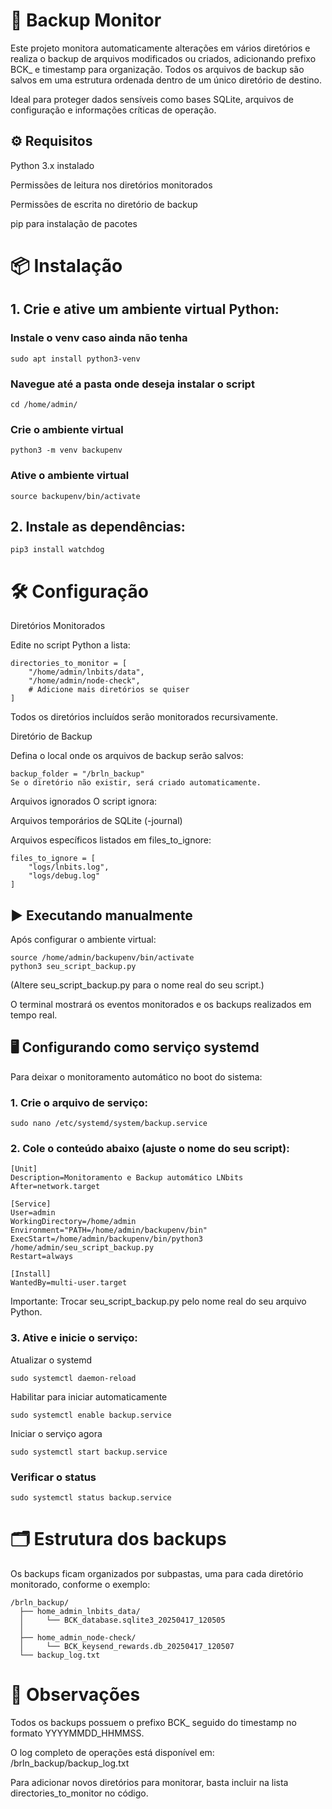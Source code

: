# 📂 Backup Monitor

Este projeto monitora automaticamente alterações em vários diretórios e realiza o backup de arquivos modificados ou criados, adicionando prefixo BCK_ e timestamp para organização.
Todos os arquivos de backup são salvos em uma estrutura ordenada dentro de um único diretório de destino.

Ideal para proteger dados sensíveis como bases SQLite, arquivos de configuração e informações críticas de operação.

## ⚙️ Requisitos

Python 3.x instalado

Permissões de leitura nos diretórios monitorados

Permissões de escrita no diretório de backup

pip para instalação de pacotes

# 📦 Instalação
## 1. Crie e ative um ambiente virtual Python:

### Instale o venv caso ainda não tenha
```
sudo apt install python3-venv
```
### Navegue até a pasta onde deseja instalar o script
```
cd /home/admin/
```
### Crie o ambiente virtual
```
python3 -m venv backupenv
```
### Ative o ambiente virtual
```
source backupenv/bin/activate
```
## 2. Instale as dependências:
```
pip3 install watchdog
```
# 🛠️ Configuração

Diretórios Monitorados

Edite no script Python a lista:
```
directories_to_monitor = [
    "/home/admin/lnbits/data",
    "/home/admin/node-check",
    # Adicione mais diretórios se quiser
]
```
Todos os diretórios incluídos serão monitorados recursivamente.

Diretório de Backup

Defina o local onde os arquivos de backup serão salvos:

```
backup_folder = "/brln_backup"
Se o diretório não existir, será criado automaticamente.
```
Arquivos ignorados
O script ignora:

Arquivos temporários de SQLite (-journal)

Arquivos específicos listados em files_to_ignore:

```
files_to_ignore = [
    "logs/lnbits.log",
    "logs/debug.log"
]
```
## ▶️ Executando manualmente
Após configurar o ambiente virtual:

```
source /home/admin/backupenv/bin/activate
python3 seu_script_backup.py
```
(Altere seu_script_backup.py para o nome real do seu script.)

O terminal mostrará os eventos monitorados e os backups realizados em tempo real.

## 🖥️ Configurando como serviço systemd
Para deixar o monitoramento automático no boot do sistema:

### 1. Crie o arquivo de serviço:
```
sudo nano /etc/systemd/system/backup.service
```
### 2. Cole o conteúdo abaixo (ajuste o nome do seu script):
```
[Unit]
Description=Monitoramento e Backup automático LNbits
After=network.target

[Service]
User=admin
WorkingDirectory=/home/admin
Environment="PATH=/home/admin/backupenv/bin"
ExecStart=/home/admin/backupenv/bin/python3 /home/admin/seu_script_backup.py
Restart=always

[Install]
WantedBy=multi-user.target
```
Importante: Trocar seu_script_backup.py pelo nome real do seu arquivo Python.

### 3. Ative e inicie o serviço:
   
Atualizar o systemd
```
sudo systemctl daemon-reload
```
Habilitar para iniciar automaticamente
```
sudo systemctl enable backup.service
```
Iniciar o serviço agora
```
sudo systemctl start backup.service
```
### Verificar o status
```
sudo systemctl status backup.service
```

# 🗂️ Estrutura dos backups

Os backups ficam organizados por subpastas, uma para cada diretório monitorado, conforme o exemplo:

```
/brln_backup/
  ├── home_admin_lnbits_data/
  │     └── BCK_database.sqlite3_20250417_120505
  │       
  ├── home_admin_node-check/
  │     └── BCK_keysend_rewards.db_20250417_120507
  └── backup_log.txt
```
# 📝 Observações
Todos os backups possuem o prefixo BCK_ seguido do timestamp no formato YYYYMMDD_HHMMSS.

O log completo de operações está disponível em:
/brln_backup/backup_log.txt

Para adicionar novos diretórios para monitorar, basta incluir na lista directories_to_monitor no código.

